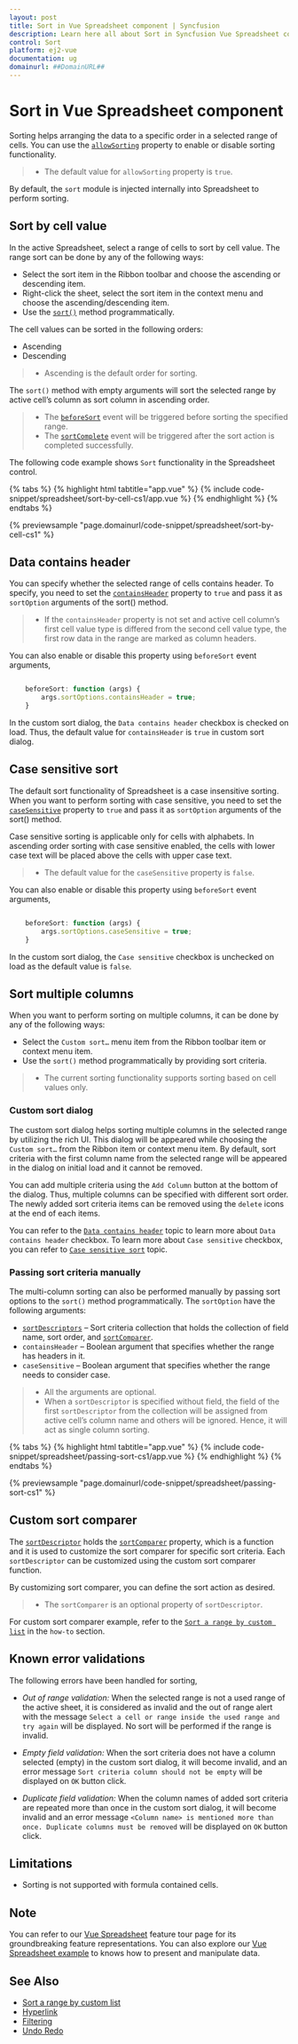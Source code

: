 ```yaml
---
layout: post
title: Sort in Vue Spreadsheet component | Syncfusion
description: Learn here all about Sort in Syncfusion Vue Spreadsheet component of Syncfusion Essential JS 2 and more.
control: Sort 
platform: ej2-vue
documentation: ug
domainurl: ##DomainURL##
---
```


# Sort in Vue Spreadsheet component

Sorting helps arranging the data to a specific order in a selected range of cells. You can use the [`allowSorting`](https://ej2.syncfusion.com/vue/documentation/api/spreadsheet/#allowsorting) property to enable or disable sorting functionality.

> * The default value for `allowSorting` property is `true`.

By default, the `sort` module is injected internally into Spreadsheet to perform sorting.

## Sort by cell value

In the active Spreadsheet, select a range of cells to sort by cell value. The range sort can be done by any of the following ways:
* Select the sort item in the Ribbon toolbar and choose the ascending or descending item.
* Right-click the sheet, select the sort item in the context menu and choose the ascending/descending item.
* Use the [`sort()`](../api/spreadsheet/#sort) method programmatically.

The cell values can be sorted in the following orders:
* Ascending
* Descending

> * Ascending is the default order for sorting.

The `sort()` method with empty arguments will sort the selected range by active cell’s column as sort column in ascending order.

> * The [`beforeSort`](https://ej2.syncfusion.com/vue/documentation/api/spreadsheet/#beforesort) event will be triggered before sorting the specified range.
> * The [`sortComplete`](https://ej2.syncfusion.com/vue/documentation/api/spreadsheet/#sortcomplete) event will be triggered after the sort action is completed successfully.

The following code example shows `Sort` functionality in the Spreadsheet control.

{% tabs %}
{% highlight html tabtitle="app.vue" %}
{% include code-snippet/spreadsheet/sort-by-cell-cs1/app.vue %}
{% endhighlight %}
{% endtabs %}
        
{% previewsample "page.domainurl/code-snippet/spreadsheet/sort-by-cell-cs1" %}

## Data contains header

You can specify whether the selected range of cells contains header. To specify, you need to set the [`containsHeader`](https://ej2.syncfusion.com/vue/documentation/api/spreadsheet/#containsheader) property to `true` and pass it as `sortOption` arguments of the sort() method.

> * If the `containsHeader` property is not set and active cell column’s first cell value type is differed from the second cell value type, the first row data in the range are marked as column headers.

You can also enable or disable this property using `beforeSort` event arguments,

```ts

    beforeSort: function (args) {
        args.sortOptions.containsHeader = true;
    }
```

In the custom sort dialog, the `Data contains header` checkbox is checked on load. Thus, the default value for `containsHeader` is `true` in custom sort dialog.

## Case sensitive sort

The default sort functionality of Spreadsheet is a case insensitive sorting. When you want to perform sorting with case sensitive, you need to set the [`caseSensitive`](https://ej2.syncfusion.com/vue/documentation/api/spreadsheet/#casesensitive) property to `true` and pass it as `sortOption` arguments of the sort() method.

Case sensitive sorting is applicable only for cells with alphabets. In ascending order sorting with case sensitive enabled, the cells with lower case text will be placed above the cells with upper case text.

> * The default value for the `caseSensitive` property is `false`.

You can also enable or disable this property using `beforeSort` event arguments,

```ts

    beforeSort: function (args) {
        args.sortOptions.caseSensitive = true;
    }
```

In the custom sort dialog, the `Case sensitive` checkbox is unchecked on load as the default value is `false`.

## Sort multiple columns

When you want to perform sorting on multiple columns, it can be done by any of the following ways:
* Select the `Custom sort…` menu item from the Ribbon toolbar item or context menu item.
* Use the `sort()` method programmatically by providing sort criteria.

> * The current sorting functionality supports sorting based on cell values only.

### Custom sort dialog

The custom sort dialog helps sorting multiple columns in the selected range by utilizing the rich UI. This dialog will be appeared while choosing the `Custom sort…` from the Ribbon item or context menu item. By default, sort criteria with the first column name from the selected range will be appeared in the dialog on initial load and it cannot be removed.

You can add multiple criteria using the `Add Column` button at the bottom of the dialog. Thus, multiple columns can be specified with different sort order. The newly added sort criteria items can be removed using the `delete` icons at the end of each items.

You can refer to the [`Data contains header`](./sort/#data-contains-header) topic to learn more about `Data contains header` checkbox. To learn more about `Case sensitive` checkbox, you can refer to [`Case sensitive sort`](./sort/#case-sensitive-sort) topic.

### Passing sort criteria manually

The multi-column sorting can also be performed manually by passing sort options to the `sort()` method programmatically. The `sortOption` have the following arguments:
* [`sortDescriptors`](https://ej2.syncfusion.com/vue/documentation/api/spreadsheet/#sortdescriptors) – Sort criteria collection that holds the collection of field name, sort order, and [`sortComparer`](https://ej2.syncfusion.com/vue/documentation/api/spreadsheet/#sortcomparer).
* `containsHeader` – Boolean argument that specifies whether the range has headers in it.
* `caseSensitive` – Boolean argument that specifies whether the range needs to consider case.

> * All the arguments are optional.
> * When a `sortDescriptor` is specified without field, the field of the first `sortDescriptor` from the collection will be assigned from active cell’s column name and others will be ignored. Hence, it will act as single column sorting.

{% tabs %}
{% highlight html tabtitle="app.vue" %}
{% include code-snippet/spreadsheet/passing-sort-cs1/app.vue %}
{% endhighlight %}
{% endtabs %}
        
{% previewsample "page.domainurl/code-snippet/spreadsheet/passing-sort-cs1" %}

## Custom sort comparer

The [`sortDescriptor`](https://ej2.syncfusion.com/vue/documentation/api/spreadsheet/#sortdescriptor) holds the [`sortComparer`](https://ej2.syncfusion.com/vue/documentation/api/spreadsheet/#sortcomparer) property, which is a function and it is used to customize the sort comparer for specific sort criteria. Each `sortDescriptor` can be customized using the custom sort comparer function.

By customizing sort comparer, you can define the sort action as desired.

> * The `sortComparer` is an optional property of `sortDescriptor`.

For custom sort comparer example, refer to the [`Sort a range by custom list`](./how-to/sort-a-range-by-custom-list) in the `how-to` section.

## Known error validations

The following errors have been handled for sorting,
* *Out of range validation:* When the selected range is not a used range of the active sheet, it is considered as invalid and the out of range alert with the message `Select a cell or range inside the used range and try again` will be displayed. No sort will be performed if the range is invalid.

* *Empty field validation:* When the sort criteria does not have a column selected (empty) in the custom sort dialog, it will become invalid, and an error message `Sort criteria column should not be empty` will be displayed on `OK` button click.

* *Duplicate field validation:* When the column names of added sort criteria are repeated more than once in the custom sort dialog, it will become invalid and an error message `<Column name> is mentioned more than once. Duplicate columns must be removed` will be displayed on `OK` button click.

## Limitations

* Sorting is not supported with formula contained cells.

## Note

You can refer to our [Vue Spreadsheet](https://www.syncfusion.com/vue-ui-components/vue-spreadsheet) feature tour page for its groundbreaking feature representations. You can also explore our [Vue Spreadsheet example](https://ej2.syncfusion.com/vue/demos/#/material/spreadsheet/default.html) to knows how to present and manipulate data.

## See Also

* [Sort a range by custom list](./how-to/sort-a-range-by-custom-list.md)
* [Hyperlink](./link)
* [Filtering](./filter)
* [Undo Redo](./undo-redo)
